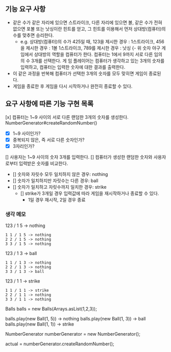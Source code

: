 ## 기능 요구 사항

- 같은 수가 같은 자리에 있으면 스트라이크, 다른 자리에 있으면 볼, 같은 수가 전혀 없으면 포볼 또는 낫싱이란 힌트를 얻고, 그 힌트를 이용해서 먼저 상대방(컴퓨터)의 수를
  맞추면 승리한다.
    - e.g. 상대방(컴퓨터)의 수가 425일 때, 123을 제시한 경우 : 1스트라이크, 456을 제시한 경우 : 1볼 1스트라이크, 789를 제시한 경우 : 낫싱 {- 위
      숫자 야구 게임에서 상대방의 역할을 컴퓨터가 한다. 컴퓨터는 1에서 9까지 서로 다른 임의의 수 3개를 선택한다. 게 임 플레이어는 컴퓨터가 생각하고 있는 3개의 숫자를
      입력하고, 컴퓨터는 입력한 숫자에 대한 결과를 출력한다.
- 이 같은 과정을 반복해 컴퓨터가 선택한 3개의 숫자를 모두 맞히면 게임이 종료된다.
- 게임을 종료한 후 게임을 다시 시작하거나 완전히 종료할 수 있다.

## 요구 사항에 따른 기능 구현 목록

[x] 컴퓨터는 1~9 사이의 서로 다른 랜덤한 3개의 숫자를 생성한다. NumberGenerator#createRandomNumber()

- [x] 1~9 사이인가?
- [x] 중복되지 않은, 즉 서로 다른 숫자인가?
- [x] 3자리인가?

[] 사용자는 1~9 사이의 숫자 3개를 입력한다.
[] 컴퓨터가 생성한 랜덤한 숫자와 사용자로부터 입력받은 숫자를 비교한다.

- [] 숫자와 자릿수 모두 일치하지 않은 경우: nothing
- [] 숫자가 일치하지만 자릿수는 다른 경우: ball
- [] 숫자가 일치하고 자릿수까지 일치한 경우: strike
    - [] strike가 3개일 경우 입력값에 따라 게임을 재시작하거나 종료할 수 있다.
        - 1일 경우 재시작, 2일 경우 종료

### 생각 메모

123 / 1 5 -> nothing

    1 1 / 1 5 -> nothing 
    2 2 / 1 5 -> nothing
    3 3 / 1 5 -> nothing

123 / 1 3 -> ball

    1 1 / 1 3 -> nothing
    2 2 / 1 3 -> nothing
    3 3 / 1 3 -> ball

123 / 1 1 -> strike

    1 1 / 1 1 -> strike
    2 2 / 1 1 -> nothing
    3 3 / 1 1 -> nothing

Balls balls = new Balls(Arrays.asList(1,2,3));

balls.play(new Ball(1, 5)) -> nothing balls.play(new Ball(1, 3)) -> ball balls.play(new Ball(1, 1))
-> strike

NumberGenerator numberGenerator = new NumberGenerator();

actual = numberGenerator.createRandomNumber();



